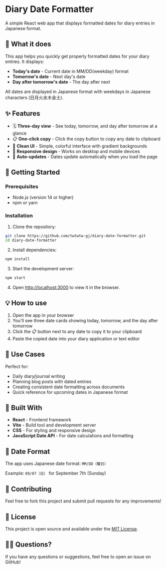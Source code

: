 # Diary Date Formatter

A simple React web app that displays formatted dates for diary entries in Japanese format.

## 📝 What it does

This app helps you quickly get properly formatted dates for your diary entries. It displays:
- **Today's date** - Current date in MM/DD(weekday) format
- **Tomorrow's date** - Next day's date 
- **Day after tomorrow's date** - The day after next

All dates are displayed in Japanese format with weekdays in Japanese characters (日月火水木金土).

## ✨ Features

- 🗓️ **Three-day view** - See today, tomorrow, and day after tomorrow at a glance
- 📋 **One-click copy** - Click the copy button to copy any date to clipboard
- 🎨 **Clean UI** - Simple, colorful interface with gradient backgrounds
- 📱 **Responsive design** - Works on desktop and mobile devices
- 🔄 **Auto-updates** - Dates update automatically when you load the page

## 🚀 Getting Started

### Prerequisites
- Node.js (version 14 or higher)
- npm or yarn

### Installation

1. Clone the repository:
```bash
git clone https://github.com/twtwtw-gj/diary-date-formatter.git
cd diary-date-formatter
```

2. Install dependencies:
```bash
npm install
```

3. Start the development server:
```bash
npm start
```

4. Open [http://localhost:3000](http://localhost:3000) to view it in the browser.

## 💡 How to use

1. Open the app in your browser
2. You'll see three date cards showing today, tomorrow, and the day after tomorrow
3. Click the 📋 button next to any date to copy it to your clipboard
4. Paste the copied date into your diary application or text editor

## 🎯 Use Cases

Perfect for:
- Daily diary/journal writing
- Planning blog posts with dated entries
- Creating consistent date formatting across documents
- Quick reference for upcoming dates in Japanese format

## 🔧 Built With

- **React** - Frontend framework
- **Vite** - Build tool and development server
- **CSS** - For styling and responsive design
- **JavaScript Date API** - For date calculations and formatting

## 📱 Date Format

The app uses Japanese date format: `MM/DD（曜日）`

Example: `09/07（日）` for September 7th (Sunday)

## 🤝 Contributing

Feel free to fork this project and submit pull requests for any improvements!

## 📄 License

This project is open source and available under the [MIT License](LICENSE).

## 🙋‍♂️ Questions?

If you have any questions or suggestions, feel free to open an issue on GitHub!
